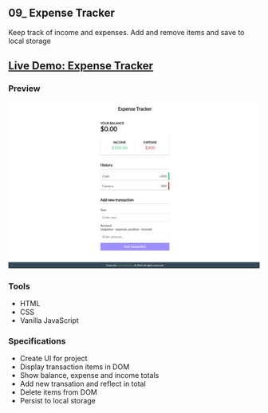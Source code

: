 ## 09_ Expense Tracker

Keep track of income and expenses. Add and remove items and save to local storage

## [Live Demo: Expense Tracker]()

### Preview

!["HomePage"](./HomePage.png)

### Tools
- HTML
- CSS
- Vanilla JavaScript

### Specifications
- Create UI for project
- Display transaction items in DOM
- Show balance, expense and income totals
- Add new transation and reflect in total
- Delete items from DOM
- Persist to local storage